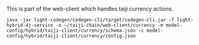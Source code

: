 This is part of the web-client which handles taiji currency actions. 

```
java -jar light-codegen/codegen-cli/target/codegen-cli.jar -f light-hybrid-4j-service -o ~/taiji-chain/web-client/currency -m model-config/hybrid/taiji-client/currency/schema.json -c model-config/hybrid/taiji-client/currency/config.json
```
